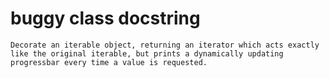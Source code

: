 # buggy class docstring

```text
Decorate an iterable object, returning an iterator which acts exactly
like the original iterable, but prints a dynamically updating
progressbar every time a value is requested.
```
